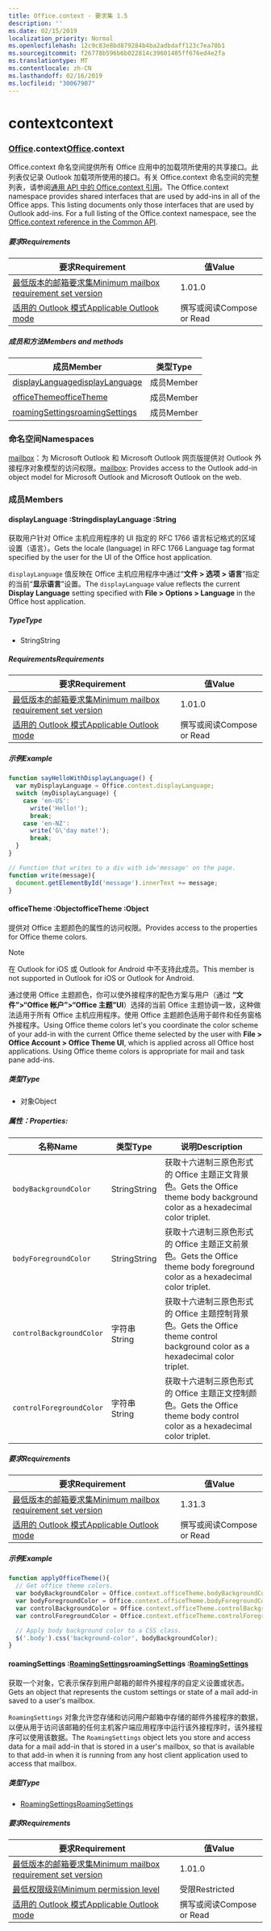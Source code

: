 ```yaml
---
title: Office.context - 要求集 1.5
description: ''
ms.date: 02/15/2019
localization_priority: Normal
ms.openlocfilehash: 12c9c83e8bd879284b4ba2adbdaff123c7ea78b1
ms.sourcegitcommit: f26778b596b6b022814c39601485ff676ed4e2fa
ms.translationtype: MT
ms.contentlocale: zh-CN
ms.lasthandoff: 02/16/2019
ms.locfileid: "30067907"
---
```

# <a name="context"></a><span data-ttu-id="5c76d-102">context</span><span class="sxs-lookup"><span data-stu-id="5c76d-102">context</span></span>

### <a name="officeofficemdcontext"></a><span data-ttu-id="5c76d-103">[Office](Office.md).context</span><span class="sxs-lookup"><span data-stu-id="5c76d-103">[Office](Office.md).context</span></span>

<span data-ttu-id="5c76d-p101">Office.context 命名空间提供所有 Office 应用中的加载项所使用的共享接口。此列表仅记录 Outlook 加载项所使用的接口。有关 Office.context 命名空间的完整列表，请参阅[通用 API 中的 Office.context 引用](/javascript/api/office/office.context)。</span><span class="sxs-lookup"><span data-stu-id="5c76d-p101">The Office.context namespace provides shared interfaces that are used by add-ins in all of the Office apps. This listing documents only those interfaces that are used by Outlook add-ins. For a full listing of the Office.context namespace, see the [Office.context reference in the Common API](/javascript/api/office/office.context).</span></span>

##### <a name="requirements"></a><span data-ttu-id="5c76d-106">要求</span><span class="sxs-lookup"><span data-stu-id="5c76d-106">Requirements</span></span>

|<span data-ttu-id="5c76d-107">要求</span><span class="sxs-lookup"><span data-stu-id="5c76d-107">Requirement</span></span>| <span data-ttu-id="5c76d-108">值</span><span class="sxs-lookup"><span data-stu-id="5c76d-108">Value</span></span>|
|---|---|
|[<span data-ttu-id="5c76d-109">最低版本的邮箱要求集</span><span class="sxs-lookup"><span data-stu-id="5c76d-109">Minimum mailbox requirement set version</span></span>](/office/dev/add-ins/reference/requirement-sets/outlook-api-requirement-sets)| <span data-ttu-id="5c76d-110">1.0</span><span class="sxs-lookup"><span data-stu-id="5c76d-110">1.0</span></span>|
|[<span data-ttu-id="5c76d-111">适用的 Outlook 模式</span><span class="sxs-lookup"><span data-stu-id="5c76d-111">Applicable Outlook mode</span></span>](https://docs.microsoft.com/outlook/add-ins/#extension-points)| <span data-ttu-id="5c76d-112">撰写或阅读</span><span class="sxs-lookup"><span data-stu-id="5c76d-112">Compose or Read</span></span>|

##### <a name="members-and-methods"></a><span data-ttu-id="5c76d-113">成员和方法</span><span class="sxs-lookup"><span data-stu-id="5c76d-113">Members and methods</span></span>

| <span data-ttu-id="5c76d-114">成员</span><span class="sxs-lookup"><span data-stu-id="5c76d-114">Member</span></span> | <span data-ttu-id="5c76d-115">类型</span><span class="sxs-lookup"><span data-stu-id="5c76d-115">Type</span></span> |
|--------|------|
| [<span data-ttu-id="5c76d-116">displayLanguage</span><span class="sxs-lookup"><span data-stu-id="5c76d-116">displayLanguage</span></span>](#displaylanguage-string) | <span data-ttu-id="5c76d-117">成员</span><span class="sxs-lookup"><span data-stu-id="5c76d-117">Member</span></span> |
| [<span data-ttu-id="5c76d-118">officeTheme</span><span class="sxs-lookup"><span data-stu-id="5c76d-118">officeTheme</span></span>](#officetheme-object) | <span data-ttu-id="5c76d-119">成员</span><span class="sxs-lookup"><span data-stu-id="5c76d-119">Member</span></span> |
| [<span data-ttu-id="5c76d-120">roamingSettings</span><span class="sxs-lookup"><span data-stu-id="5c76d-120">roamingSettings</span></span>](#roamingsettings-roamingsettingsjavascriptapioutlook15officeroamingsettings) | <span data-ttu-id="5c76d-121">成员</span><span class="sxs-lookup"><span data-stu-id="5c76d-121">Member</span></span> |

### <a name="namespaces"></a><span data-ttu-id="5c76d-122">命名空间</span><span class="sxs-lookup"><span data-stu-id="5c76d-122">Namespaces</span></span>

<span data-ttu-id="5c76d-123">[mailbox](office.context.mailbox.md)：为 Microsoft Outlook 和 Microsoft Outlook 网页版提供对 Outlook 外接程序对象模型的访问权限。</span><span class="sxs-lookup"><span data-stu-id="5c76d-123">[mailbox](office.context.mailbox.md): Provides access to the Outlook add-in object model for Microsoft Outlook and Microsoft Outlook on the web.</span></span>

### <a name="members"></a><span data-ttu-id="5c76d-124">成员</span><span class="sxs-lookup"><span data-stu-id="5c76d-124">Members</span></span>

####  <a name="displaylanguage-string"></a><span data-ttu-id="5c76d-125">displayLanguage :String</span><span class="sxs-lookup"><span data-stu-id="5c76d-125">displayLanguage :String</span></span>

<span data-ttu-id="5c76d-126">获取用户针对 Office 主机应用程序的 UI 指定的 RFC 1766 语言标记格式的区域设置（语言）。</span><span class="sxs-lookup"><span data-stu-id="5c76d-126">Gets the locale (language) in RFC 1766 Language tag format specified by the user for the UI of the Office host application.</span></span>

<span data-ttu-id="5c76d-127">`displayLanguage` 值反映在 Office 主机应用程序中通过“**文件 > 选项 > 语言**”指定的当前“**显示语言**”设置。</span><span class="sxs-lookup"><span data-stu-id="5c76d-127">The `displayLanguage` value reflects the current **Display Language** setting specified with **File > Options > Language** in the Office host application.</span></span>

##### <a name="type"></a><span data-ttu-id="5c76d-128">Type</span><span class="sxs-lookup"><span data-stu-id="5c76d-128">Type</span></span>

*   <span data-ttu-id="5c76d-129">String</span><span class="sxs-lookup"><span data-stu-id="5c76d-129">String</span></span>

##### <a name="requirements"></a><span data-ttu-id="5c76d-130">Requirements</span><span class="sxs-lookup"><span data-stu-id="5c76d-130">Requirements</span></span>

|<span data-ttu-id="5c76d-131">要求</span><span class="sxs-lookup"><span data-stu-id="5c76d-131">Requirement</span></span>| <span data-ttu-id="5c76d-132">值</span><span class="sxs-lookup"><span data-stu-id="5c76d-132">Value</span></span>|
|---|---|
|[<span data-ttu-id="5c76d-133">最低版本的邮箱要求集</span><span class="sxs-lookup"><span data-stu-id="5c76d-133">Minimum mailbox requirement set version</span></span>](/office/dev/add-ins/reference/requirement-sets/outlook-api-requirement-sets)| <span data-ttu-id="5c76d-134">1.0</span><span class="sxs-lookup"><span data-stu-id="5c76d-134">1.0</span></span>|
|[<span data-ttu-id="5c76d-135">适用的 Outlook 模式</span><span class="sxs-lookup"><span data-stu-id="5c76d-135">Applicable Outlook mode</span></span>](https://docs.microsoft.com/outlook/add-ins/#extension-points)| <span data-ttu-id="5c76d-136">撰写或阅读</span><span class="sxs-lookup"><span data-stu-id="5c76d-136">Compose or Read</span></span>|

##### <a name="example"></a><span data-ttu-id="5c76d-137">示例</span><span class="sxs-lookup"><span data-stu-id="5c76d-137">Example</span></span>

```javascript
function sayHelloWithDisplayLanguage() {
  var myDisplayLanguage = Office.context.displayLanguage;
  switch (myDisplayLanguage) {
    case 'en-US':
      write('Hello!');
      break;
    case 'en-NZ':
      write('G\'day mate!');
      break;
  }
}

// Function that writes to a div with id='message' on the page.
function write(message){
  document.getElementById('message').innerText += message;
}
```

####  <a name="officetheme-object"></a><span data-ttu-id="5c76d-138">officeTheme :Object</span><span class="sxs-lookup"><span data-stu-id="5c76d-138">officeTheme :Object</span></span>

<span data-ttu-id="5c76d-139">提供对 Office 主题颜色的属性的访问权限。</span><span class="sxs-lookup"><span data-stu-id="5c76d-139">Provides access to the properties for Office theme colors.</span></span>

> [!NOTE]
> <span data-ttu-id="5c76d-140">在 Outlook for iOS 或 Outlook for Android 中不支持此成员。</span><span class="sxs-lookup"><span data-stu-id="5c76d-140">This member is not supported in Outlook for iOS or Outlook for Android.</span></span>

<span data-ttu-id="5c76d-p102">通过使用 Office 主题颜色，你可以使外接程序的配色方案与用户（通过 **“文件”>“Office 帐户”>“Office 主题”UI**）选择的当前 Office 主题协调一致，这种做法适用于所有 Office 主机应用程序。使用 Office 主题颜色适用于邮件和任务窗格外接程序。</span><span class="sxs-lookup"><span data-stu-id="5c76d-p102">Using Office theme colors let's you coordinate the color scheme of your add-in with the current Office theme selected by the user with **File > Office Account > Office Theme UI**, which is applied across all Office host applications. Using Office theme colors is appropriate for mail and task pane add-ins.</span></span>

##### <a name="type"></a><span data-ttu-id="5c76d-143">类型</span><span class="sxs-lookup"><span data-stu-id="5c76d-143">Type</span></span>

*   <span data-ttu-id="5c76d-144">对象</span><span class="sxs-lookup"><span data-stu-id="5c76d-144">Object</span></span>

##### <a name="properties"></a><span data-ttu-id="5c76d-145">属性：</span><span class="sxs-lookup"><span data-stu-id="5c76d-145">Properties:</span></span>

|<span data-ttu-id="5c76d-146">名称</span><span class="sxs-lookup"><span data-stu-id="5c76d-146">Name</span></span>| <span data-ttu-id="5c76d-147">类型</span><span class="sxs-lookup"><span data-stu-id="5c76d-147">Type</span></span>| <span data-ttu-id="5c76d-148">说明</span><span class="sxs-lookup"><span data-stu-id="5c76d-148">Description</span></span>|
|---|---|---|
|`bodyBackgroundColor`| <span data-ttu-id="5c76d-149">String</span><span class="sxs-lookup"><span data-stu-id="5c76d-149">String</span></span>|<span data-ttu-id="5c76d-150">获取十六进制三原色形式的 Office 主题正文背景色。</span><span class="sxs-lookup"><span data-stu-id="5c76d-150">Gets the Office theme body background color as a hexadecimal color triplet.</span></span>|
|`bodyForegroundColor`| <span data-ttu-id="5c76d-151">String</span><span class="sxs-lookup"><span data-stu-id="5c76d-151">String</span></span>|<span data-ttu-id="5c76d-152">获取十六进制三原色形式的 Office 主题正文前景色。</span><span class="sxs-lookup"><span data-stu-id="5c76d-152">Gets the Office theme body foreground color as a hexadecimal color triplet.</span></span>|
|`controlBackgroundColor`| <span data-ttu-id="5c76d-153">字符串</span><span class="sxs-lookup"><span data-stu-id="5c76d-153">String</span></span>|<span data-ttu-id="5c76d-154">获取十六进制三原色形式的 Office 主题控制背景色。</span><span class="sxs-lookup"><span data-stu-id="5c76d-154">Gets the Office theme control background color as a hexadecimal color triplet.</span></span>|
|`controlForegroundColor`| <span data-ttu-id="5c76d-155">字符串</span><span class="sxs-lookup"><span data-stu-id="5c76d-155">String</span></span>|<span data-ttu-id="5c76d-156">获取十六进制三原色形式的 Office 主题正文控制颜色。</span><span class="sxs-lookup"><span data-stu-id="5c76d-156">Gets the Office theme body control color as a hexadecimal color triplet.</span></span>|

##### <a name="requirements"></a><span data-ttu-id="5c76d-157">要求</span><span class="sxs-lookup"><span data-stu-id="5c76d-157">Requirements</span></span>

|<span data-ttu-id="5c76d-158">要求</span><span class="sxs-lookup"><span data-stu-id="5c76d-158">Requirement</span></span>| <span data-ttu-id="5c76d-159">值</span><span class="sxs-lookup"><span data-stu-id="5c76d-159">Value</span></span>|
|---|---|
|[<span data-ttu-id="5c76d-160">最低版本的邮箱要求集</span><span class="sxs-lookup"><span data-stu-id="5c76d-160">Minimum mailbox requirement set version</span></span>](/office/dev/add-ins/reference/requirement-sets/outlook-api-requirement-sets)| <span data-ttu-id="5c76d-161">1.3</span><span class="sxs-lookup"><span data-stu-id="5c76d-161">1.3</span></span>|
|[<span data-ttu-id="5c76d-162">适用的 Outlook 模式</span><span class="sxs-lookup"><span data-stu-id="5c76d-162">Applicable Outlook mode</span></span>](https://docs.microsoft.com/outlook/add-ins/#extension-points)| <span data-ttu-id="5c76d-163">撰写或阅读</span><span class="sxs-lookup"><span data-stu-id="5c76d-163">Compose or Read</span></span>|

##### <a name="example"></a><span data-ttu-id="5c76d-164">示例</span><span class="sxs-lookup"><span data-stu-id="5c76d-164">Example</span></span>

```javascript
function applyOfficeTheme(){
  // Get office theme colors.
  var bodyBackgroundColor = Office.context.officeTheme.bodyBackgroundColor;
  var bodyForegroundColor = Office.context.officeTheme.bodyForegroundColor;
  var controlBackgroundColor = Office.context.officeTheme.controlBackgroundColor
  var controlForegroundColor = Office.context.officeTheme.controlForegroundColor;

  // Apply body background color to a CSS class.
  $('.body').css('background-color', bodyBackgroundColor);
}
```

####  <a name="roamingsettings-roamingsettingsjavascriptapioutlook15officeroamingsettings"></a><span data-ttu-id="5c76d-165">roamingSettings :[RoamingSettings](/javascript/api/outlook_1_5/office.RoamingSettings)</span><span class="sxs-lookup"><span data-stu-id="5c76d-165">roamingSettings :[RoamingSettings](/javascript/api/outlook_1_5/office.RoamingSettings)</span></span>

<span data-ttu-id="5c76d-166">获取一个对象，它表示保存到用户邮箱的邮件外接程序的自定义设置或状态。</span><span class="sxs-lookup"><span data-stu-id="5c76d-166">Gets an object that represents the custom settings or state of a mail add-in saved to a user's mailbox.</span></span>

<span data-ttu-id="5c76d-167">`RoamingSettings` 对象允许您存储和访问用户邮箱中存储的邮件外接程序的数据，以便从用于访问该邮箱的任何主机客户端应用程序中运行该外接程序时，该外接程序可以使用该数据。</span><span class="sxs-lookup"><span data-stu-id="5c76d-167">The `RoamingSettings` object lets you store and access data for a mail add-in that is stored in a user's mailbox, so that is available to that add-in when it is running from any host client application used to access that mailbox.</span></span>

##### <a name="type"></a><span data-ttu-id="5c76d-168">类型</span><span class="sxs-lookup"><span data-stu-id="5c76d-168">Type</span></span>

*   [<span data-ttu-id="5c76d-169">RoamingSettings</span><span class="sxs-lookup"><span data-stu-id="5c76d-169">RoamingSettings</span></span>](/javascript/api/outlook_1_5/office.RoamingSettings)

##### <a name="requirements"></a><span data-ttu-id="5c76d-170">要求</span><span class="sxs-lookup"><span data-stu-id="5c76d-170">Requirements</span></span>

|<span data-ttu-id="5c76d-171">要求</span><span class="sxs-lookup"><span data-stu-id="5c76d-171">Requirement</span></span>| <span data-ttu-id="5c76d-172">值</span><span class="sxs-lookup"><span data-stu-id="5c76d-172">Value</span></span>|
|---|---|
|[<span data-ttu-id="5c76d-173">最低版本的邮箱要求集</span><span class="sxs-lookup"><span data-stu-id="5c76d-173">Minimum mailbox requirement set version</span></span>](/office/dev/add-ins/reference/requirement-sets/outlook-api-requirement-sets)| <span data-ttu-id="5c76d-174">1.0</span><span class="sxs-lookup"><span data-stu-id="5c76d-174">1.0</span></span>|
|[<span data-ttu-id="5c76d-175">最低权限级别</span><span class="sxs-lookup"><span data-stu-id="5c76d-175">Minimum permission level</span></span>](https://docs.microsoft.com/outlook/add-ins/understanding-outlook-add-in-permissions)| <span data-ttu-id="5c76d-176">受限</span><span class="sxs-lookup"><span data-stu-id="5c76d-176">Restricted</span></span>|
|[<span data-ttu-id="5c76d-177">适用的 Outlook 模式</span><span class="sxs-lookup"><span data-stu-id="5c76d-177">Applicable Outlook mode</span></span>](https://docs.microsoft.com/outlook/add-ins/#extension-points)| <span data-ttu-id="5c76d-178">撰写或阅读</span><span class="sxs-lookup"><span data-stu-id="5c76d-178">Compose or Read</span></span>|

